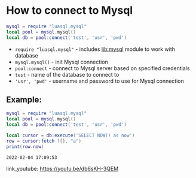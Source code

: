 # How to connect to Mysql

```lua
mysql = require "luasql.mysql"
local pool = mysql.mysql()
local db = pool:connect('test', 'usr', 'pwd')
```

- `require "luasql.mysql"` - includes [lib:mysql](https://onelinerhub.com/lua-mysql/how-to-install-mysql-lib) module to work with database
- `mysql.mysql()` - init Mysql connection
- `pool:connect` - connect to Mysql server based on specified credentials
- `test` - name of the database to connect to
- `'usr', 'pwd'` - username and password to use for Mysql connection

## Example: 
```lua
mysql = require "luasql.mysql"
local pool = mysql.mysql()
local db = pool:connect('test', 'usr', 'pwd')

local cursor = db:execute('SELECT NOW() as now')
row = cursor:fetch ({}, "a")
print(row.now)
```
```
2022-02-04 17:09:53

```

link_youtube: https://youtu.be/db6sKH-3QEM

